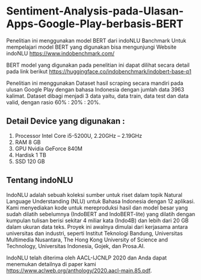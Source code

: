 # Sentiment-Analysis-pada-Ulasan-Apps-Google-Play-berbasis-BERT
Penelitian ini menggunakan model BERT dari indoNLU Banchmark
Untuk mempelajari model BERT yang digunakan bisa mengunjungi Website indoNLU
https://www.indobenchmark.com/

BERT model yang digunakan pada penelitian ini dapat dilihat secara detail pada link berikut
https://huggingface.co/indobenchmark/indobert-base-p1

Penelitian ini menggunakan Dataset hasil scraping secara mandiri pada ulusan Google Play dengan bahasa Indonesia dengan jumlah data 3963 kalimat.
Dataset dibagi menjadi 3 data yaitu, data train, data test dan data valid, dengan rasio 60% : 20% : 20%.

## Detail Device yang digunakan :
1.	Processor Intel Core i5-5200U, 2.20GHz – 2.19GHz
2.	RAM 8 GB
3.	GPU Nvidia GeForce 840M
4.	Hardisk 1 TB
5.	SSD 120 GB

## Tentang indoNLU 
IndoNLU adalah sebuah koleksi sumber untuk riset dalam topik Natural Language Understanding (NLU) untuk Bahasa Indonesia dengan 12 aplikasi. Kami menyediakan kode untuk mereproduksi hasil dan model besar yang sudah dilatih sebelumnya (IndoBERT and IndoBERT-lite) yang dilatih dengan kumpulan tulisan berisi sekitar 4 miliar kata (Indo4B) dan lebih dari 20 GB dalam ukuran data teks. Proyek ini awalnya dimulai dari kerjasama antara universitas dan industri, seperti Institut Teknologi Bandung, Universitas Multimedia Nusantara, The Hong Kong University of Science and Technology, Universitas Indonesia, Gojek, dan Prosa.AI.

IndoNLU telah diterima oleh AACL-IJCNLP 2020 dan Anda dapat menemukan detailnya di paper kami https://www.aclweb.org/anthology/2020.aacl-main.85.pdf.
